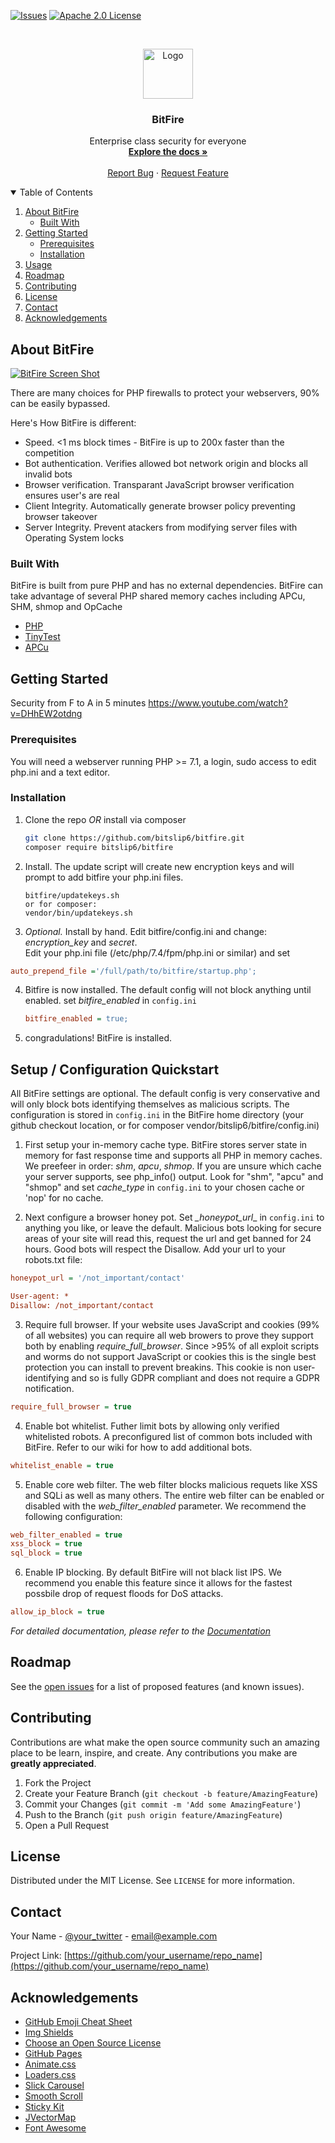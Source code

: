 
<!-- SHIELDS -->
<!--
*** I'm using markdown "reference style" links for readability.
*** Reference links are enclosed in brackets [ ] instead of parentheses ( ).
*** See the bottom of this document for the declaration of the reference variables
*** for contributors-url, forks-url, etc. This is an optional, concise syntax you may use.
*** https://www.markdownguide.org/basic-syntax/#reference-style-links

[![Contributors][contributors-shield]][contributors-url]
[![Forks][forks-shield]][forks-url]
[![Stargazers][stars-shield]][stars-url]
[![LinkedIn][linkedin-shield]][linkedin-url]
-->
[![Issues][issues-shield]][issues-url]
[![Apache 2.0 License][license-shield]][license-url]



<!-- PROJECT LOGO -->
<br />
<p align="center">
  <a href="https://github.com/bitslip6/bitfire">
    <img src="views/logo.png" alt="Logo" width="80" height="80">
  </a>

  <h3 align="center">BitFire</h3>

  <p align="center">
Enterprise class security for everyone
    <br />
    <a href="https://github.com/bitslip6/bitfire/wiki"><strong>Explore the docs »</strong></a>
    <br />
    <br /><!--
    <a href="https://github.com/othneildrew/Best-README-Template">View Demo</a>
    ·
    -->
    <a href="https://github.com/bitslip6/bitfire/issues">Report Bug</a>
    ·
    <a href="https://github.com/bitslip6/bitfire/issues">Request Feature</a>
  </p>
</p>



<!-- TABLE OF CONTENTS -->
<details open="open">
  <summary>Table of Contents</summary>
  <ol>
    <li>
      <a href="#about-the-project">About BitFire</a>
      <ul>
        <li><a href="#built-with">Built With</a></li>
      </ul>
    </li>
    <li>
      <a href="#getting-started">Getting Started</a>
      <ul>
        <li><a href="#prerequisites">Prerequisites</a></li>
        <li><a href="#installation">Installation</a></li>
      </ul>
    </li>
    <li><a href="#usage">Usage</a></li>
    <li><a href="#roadmap">Roadmap</a></li>
    <li><a href="#contributing">Contributing</a></li>
    <li><a href="#license">License</a></li>
    <li><a href="#contact">Contact</a></li>
    <li><a href="#acknowledgements">Acknowledgements</a></li>
  </ol>
</details>



<!-- ABOUT THE PROJECT -->
## About BitFire

[![BitFire Screen Shot][product-screenshot]](https://example.com)

There are many choices for PHP firewalls to protect your webservers, 90% can be easily bypassed.

Here's How BitFire is different:
* Speed. <1 ms block times - BitFire is up to 200x faster than the competition
* Bot authentication. Verifies allowed bot network origin and blocks all invalid bots
* Browser verification. Transparant JavaScript browser verification ensures user's are real
* Client Integrity. Automatically generate browser policy preventing browser takeover
* Server Integrity. Prevent atackers from modifying server files with Operating System locks


### Built With

BitFire is built from pure PHP and has no external dependencies.  BitFire can take advantage of several PHP shared memory caches including APCu, SHM, shmop and OpCache
* [PHP](https://php.com)
* [TinyTest](https://github.com/bitslip6/tinytest)
* [APCu](https://pecl.php.net/package/APCU)



<!-- GETTING STARTED -->
## Getting Started

Security from F to A in 5 minutes https://www.youtube.com/watch?v=DHhEW2otdng

### Prerequisites

You will need a webserver running PHP >= 7.1, a login, sudo access to edit php.ini and a text editor.


### Installation

1. Clone the repo *OR* install via composer
   ```sh
   git clone https://github.com/bitslip6/bitfire.git
   composer require bitslip6/bitfire
   ```
2. Install.  The update script will create new encryption keys and will prompt to add bitfire your php.ini files.
   ```
   bitfire/updatekeys.sh
   or for composer:
   vendor/bin/updatekeys.sh
   ```
3. *Optional.*  Install by hand.  Edit bitfire/config.ini and change: *_encryption_key_* and *_secret_*.  
Edit your php.ini file (/etc/php/7.4/fpm/php.ini or similar) and set 
```ini 
auto_prepend_file ='/full/path/to/bitfire/startup.php';
```

4. Bitfire is now installed. The default config will not block anything until enabled.  set *_bitfire_enabled_* in `config.ini`
   ```ini
   bitfire_enabled = true;
   ```
5. congradulations!  BitFire is installed.



<!-- SETUP -->
## Setup / Configuration Quickstart


All BitFire settings are optional.  The default config is very conservative and will only block
bots identifying themselves as malicious scripts. The configuration is stored in `config.ini` in the BitFire
home directory (your github checkout location, or for composer vendor/bitslip6/bitfire/config.ini)

1. First setup your in-memory cache type.  BitFire stores server state in memory for fast response 
time and supports all PHP in memory caches. We preefeer in order: *shm*, *apcu*, *shmop*.  If you
are unsure which cache your server supports, see php_info() output.  Look for "shm", "apcu" and "shmop"
and set *_cache_type_* in `config.ini` to your chosen cache or 'nop' for no cache.


2. Next configure a browser honey pot.  Set *_honeypot_url*_ in `config.ini` to anything you like, 
or leave the default.  Malicious bots looking for secure areas of your site will read this, request
the url and get banned for 24 hours.  Good bots will respect the Disallow. Add your url to your robots.txt file:
```ini
honeypot_url = '/not_important/contact'
```

```ini
User-agent: *
Disallow: /not_important/contact
```


3. Require full browser.  If your website uses JavaScript and cookies (99% of all websites) you can
require all web browers to prove they support both by enabling *require_full_browser*.  Since >95% of
all exploit scripts and worms do not support JavaScript or cookies this is the single best protection
you can install to prevent breakins.  This cookie is non user-identifying and so is fully GDPR compliant
and does not require a GDPR notification.
```ini
require_full_browser = true
```


4. Enable bot whitelist.  Futher limit bots by allowing only verified whitelisted robots.  A preconfigured
list of common bots included with BitFire.  Refer to our wiki for how to add additional bots.
```ini
whitelist_enable = true
```

5. Enable core web filter.  The web filter blocks malicious requets like XSS and SQLi as well as many others.
The entire web filter can be enabled or disabled with the *web_filter_enabled* parameter.  We recommend
the following configuration:
```ini
web_filter_enabled = true
xss_block = true
sql_block = true
```

6. Enable IP blocking.  By default BitFire will not black list IPS.  We recommend you enable this feature since
it allows for the fastest possbile drop of request floods for DoS attacks.
```ini
allow_ip_block = true
```



_For detailed documentation, please refer to the [Documentation](https://github.com/bitslip6/bitfire/wiki)_



<!-- ROADMAP -->
## Roadmap

See the [open issues](https://github.com/othneildrew/Best-README-Template/issues) for a list of proposed features (and known issues).



<!-- CONTRIBUTING -->
## Contributing

Contributions are what make the open source community such an amazing place to be learn, inspire, and create. Any contributions you make are **greatly appreciated**.

1. Fork the Project
2. Create your Feature Branch (`git checkout -b feature/AmazingFeature`)
3. Commit your Changes (`git commit -m 'Add some AmazingFeature'`)
4. Push to the Branch (`git push origin feature/AmazingFeature`)
5. Open a Pull Request



<!-- LICENSE -->
## License

Distributed under the MIT License. See `LICENSE` for more information.



<!-- CONTACT -->
## Contact

Your Name - [@your_twitter](https://twitter.com/your_username) - email@example.com

Project Link: [https://github.com/your_username/repo_name](https://github.com/your_username/repo_name)



<!-- ACKNOWLEDGEMENTS -->
## Acknowledgements
* [GitHub Emoji Cheat Sheet](https://www.webpagefx.com/tools/emoji-cheat-sheet)
* [Img Shields](https://shields.io)
* [Choose an Open Source License](https://choosealicense.com)
* [GitHub Pages](https://pages.github.com)
* [Animate.css](https://daneden.github.io/animate.css)
* [Loaders.css](https://connoratherton.com/loaders)
* [Slick Carousel](https://kenwheeler.github.io/slick)
* [Smooth Scroll](https://github.com/cferdinandi/smooth-scroll)
* [Sticky Kit](http://leafo.net/sticky-kit)
* [JVectorMap](http://jvectormap.com)
* [Font Awesome](https://fontawesome.com)





<!-- MARKDOWN LINKS & IMAGES -->
<!-- https://www.markdownguide.org/basic-syntax/#reference-style-links -->
[contributors-shield]: https://img.shields.io/github/contributors/othneildrew/Best-README-Template.svg?style=for-the-badge
[contributors-url]: https://github.com/othneildrew/Best-README-Template/graphs/contributors
[forks-shield]: https://img.shields.io/github/forks/othneildrew/Best-README-Template.svg?style=for-the-badge
[forks-url]: https://github.com/othneildrew/Best-README-Template/network/members
[stars-shield]: https://img.shields.io/github/stars/othneildrew/Best-README-Template.svg?style=for-the-badge
[stars-url]: https://github.com/othneildrew/Best-README-Template/stargazers
[issues-shield]: https://img.shields.io/github/issues/othneildrew/Best-README-Template.svg?style=for-the-badge
[issues-url]: https://github.com/othneildrew/Best-README-Template/issues
[license-shield]: https://img.shields.io/github/license/othneildrew/Best-README-Template.svg?style=for-the-badge
[license-url]: https://github.com/othneildrew/Best-README-Template/blob/master/LICENSE.txt
[linkedin-shield]: https://img.shields.io/badge/-LinkedIn-black.svg?style=for-the-badge&logo=linkedin&colorB=555
[linkedin-url]: https://linkedin.com/in/othneildrew
[product-screenshot]: images/screenshot.png
